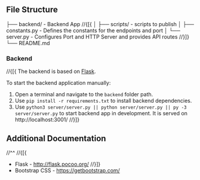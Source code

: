 ﻿## File Structure

├── backend/ - Backend App
//{[{
│ ├── scripts/ - scripts to publish
│ ├── constants.py - Defines the constants for the endpoints and port
│ └── server.py - Configures Port and HTTP Server and provides API routes
//}]}
└── README.md

### Backend

//{[{
The backend is based on [Flask](https://github.com/pallets/flask).

To start the backend application manually:
  1. Open a terminal and navigate to the `backend` folder path.
  2. Use `pip install -r requirements.txt` to install backend dependencies.
  3. Use `python3 server/server.py || python server/server.py || py -3 server/server.py` to start backend app in development. It is served on http://localhost:3001/
//}]}

## Additional Documentation
//^^
//{[{
- Flask - http://flask.pocoo.org/
//}]}
- Bootstrap CSS - https://getbootstrap.com/